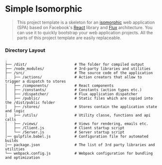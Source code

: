 # Simple Isomorphic

> This project template is a skeleton for an [isomorphic](http://nerds.airbnb.com/isomorphic-javascript-future-web-apps/)
> web application (SPA) based on Facebook's [React](https://facebook.github.io/react/)
> library and [Flux](http://facebook.github.io/flux/) architecture. You can use
> it to quickly bootstrap your web application projects. All the parts of this
> project template are easily replaceable.

### Directory Layout

```
.
├── /dist/                      # The folder for compiled output
├── /node_modules/              # 3rd-party libraries and utilities
├── /src/                       # The source code of the application
│   ├── /actions/               # Action creators that allow to trigger a dispatch to stores
│   ├── /components/            # React components
│   ├── /constants/             # Constants (action types etc.)
│   ├── /dispatcher/            # Flux application dispatcher
│   ├── /public/                # Static files which are copied into the /dist/public folder
│   ├── /stores/                # Stores contain the application state and logic
│   ├── /utils/                 # Utility classe, functions and api calls
│   ├── /views/                 # Views for rendering, emails etc.
│   ├── /Client.js              # Client startup script
│   └── /Server.js              # Server startup script
│── gulpfile.babel.js           # Configuration file for automated builds
│── package.json                # The list of 3rd party libraries and utilities
└── webpack.config.js           # Webpack configuration for bundling and optimization
```
